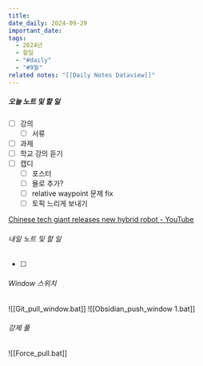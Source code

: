 ```yaml
---
title: 
date_daily: 2024-09-29
important_date: 
tags:
  - 2024년
  - 할일
  - "#daily"
  - "#9월"
related notes: "[[Daily Notes Dataview]]"
---
```

##### 오늘 노트 및 할 일 
- [ ] 강의
	- [ ] 서류
- [ ]  과제
- [ ] 학교 강의 듣기
- [ ] 캡디
	- [ ] 포스터
	- [ ] 욜로 추가?
	- [ ] relative waypoint 문제 fix
	- [ ] 토픽 느리게 보내기

[Chinese tech giant releases new hybrid robot - YouTube](https://www.youtube.com/shorts/C8O8TK6TFwo)


###### 내일 노트 및 할 일
- [ ] 


######  Window 스위치
![[Git_pull_window.bat]]
![[Obsidian_push_window 1.bat]]



###### 강제 풀
![[Force_pull.bat]]